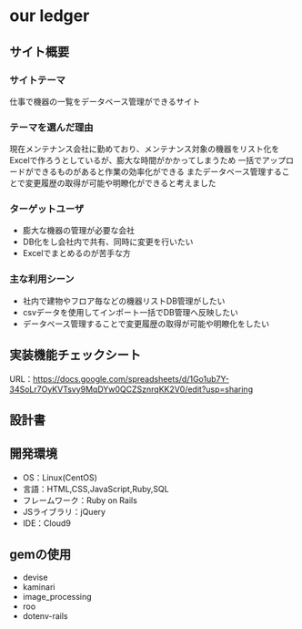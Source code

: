 
# our ledger

## サイト概要
### サイトテーマ
仕事で機器の一覧をデータベース管理ができるサイト

### テーマを選んだ理由
現在メンテナンス会社に勤めており、メンテナンス対象の機器をリスト化をExcelで作ろうとしているが、膨大な時間がかかってしまうため
一括でアップロードができるものがあると作業の効率化ができる
またデータベース管理することで変更履歴の取得が可能や明瞭化ができると考えました

### ターゲットユーザ
- 膨大な機器の管理が必要な会社 
- DB化をし会社内で共有、同時に変更を行いたい
- Excelでまとめるのが苦手な方

### 主な利用シーン
- 社内で建物やフロア毎などの機器リストDB管理がしたい
- csvデータを使用してインポート一括でDB管理へ反映したい
- データベース管理することで変更履歴の取得が可能や明瞭化をしたい

## 実装機能チェックシート
URL：https://docs.google.com/spreadsheets/d/1Go1ub7Y-34SoLr7OyKVTsvy9MqDYw0QCZSznrqKK2V0/edit?usp=sharing

## 設計書


## 開発環境
- OS：Linux(CentOS)
- 言語：HTML,CSS,JavaScript,Ruby,SQL
- フレームワーク：Ruby on Rails
- JSライブラリ：jQuery
- IDE：Cloud9



## gemの使用
- devise
- kaminari
- image_processing
- roo
- dotenv-rails